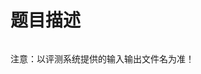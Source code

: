 

# 题目描述


<p>
<img src="/upload/image/20130101/20130101172814_42437.png" alt=""/> 
</p>
<p>
注意：以评测系统提供的输入输出文件名为准！
</p>
